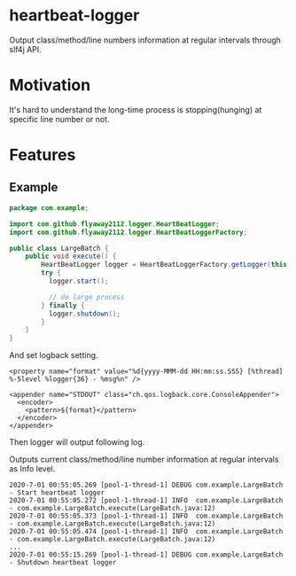 # heartbeat-logger

Output class/method/line numbers information at regular intervals through slf4j API.

# Motivation

It's hard to understand the long-time process is stopping(hunging) at specific line number or not.

# Features

## Example

```java
package com.example;

import com.github.flyaway2112.logger.HeartBeatLogger;
import com.github.flyaway2112.logger.HeartBeatLoggerFactory;

public class LargeBatch {
    public void execute() {
        HeartBeatLogger logger = HeartBeatLoggerFactory.getLogger(this.getClass(), "com.example", 100);
        try {
          logger.start();

          // do large process
        } finally {
          logger.shutdown();
        }
    }
}
```

And set logback setting.

```
<property name="format" value="%d{yyyy-MMM-dd HH:mm:ss.SSS} [%thread] %-5level %logger{36} - %msg%n" />

<appender name="STDOUT" class="ch.qos.logback.core.ConsoleAppender">
  <encoder>
    <pattern>${format}</pattern>
  </encoder>
</appender>
```

Then logger will output following log.

Outputs current class/method/line number information at regular intervals as Info level.

```
2020-7-01 00:55:05.269 [pool-1-thread-1] DEBUG com.example.LargeBatch - Start heartbeat logger
2020-7-01 00:55:05.272 [pool-1-thread-1] INFO  com.example.LargeBatch - com.example.LargeBatch.execute(LargeBatch.java:12)
2020-7-01 00:55:05.373 [pool-1-thread-1] INFO  com.example.LargeBatch - com.example.LargeBatch.execute(LargeBatch.java:12)
2020-7-01 00:55:05.474 [pool-1-thread-1] INFO  com.example.LargeBatch - com.example.LargeBatch.execute(LargeBatch.java:12)
...
2020-7-01 00:55:15.269 [pool-1-thread-1] DEBUG com.example.LargeBatch - Shutdown heartbeat logger
```
